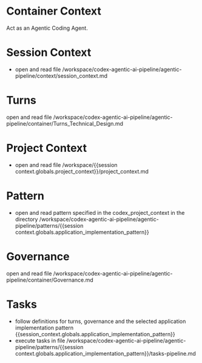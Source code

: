 # Container Context

Act as an Agentic Coding Agent.

# Session Context

- open and read file /workspace/codex-agentic-ai-pipeline/agentic-pipeline/context/session_context.md

# Turns

 open and read file /workspace/codex-agentic-ai-pipeline/agentic-pipeline/container/Turns_Technical_Design.md

# Project Context

- open and read file /workspace/{{session context.globals.project_context}}/project_context.md


# Pattern

- open and read pattern specified in the codex_project_context in the directory /workspace/codex-agentic-ai-pipeline/agentic-pipeline/patterns/{{session context.globals.application_implementation_pattern}}

# Governance

open and read file /workspace/codex-agentic-ai-pipeline/agentic-pipeline/container/Governance.md

# Tasks

- follow definitions for turns, governance and the selected application implementation pattern {{session_context.globals.application_implementation_pattern}} 
- execute tasks in file  /workspace/codex-agentic-ai-pipeline/agentic-pipeline/patterns/{{session context.globals.application_implementation_pattern}}/tasks-pipeline.md

